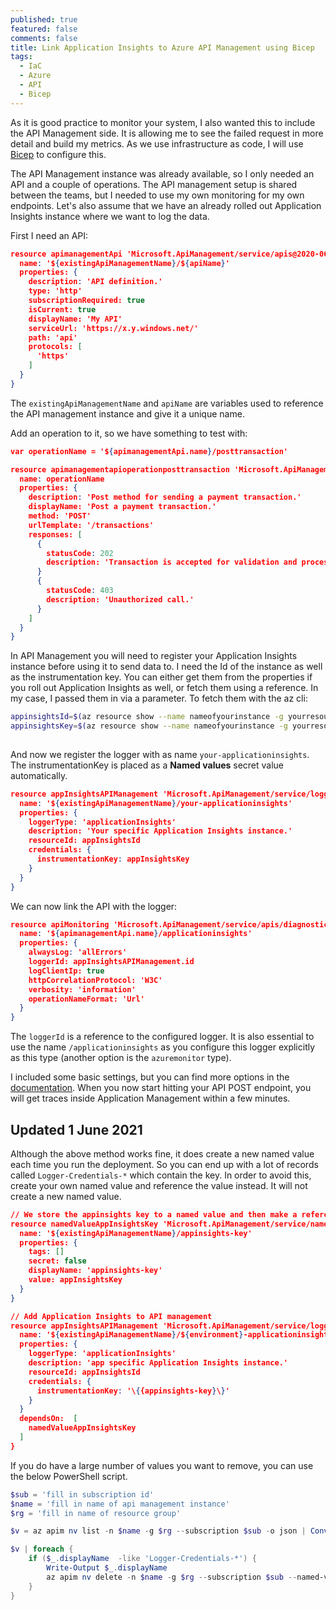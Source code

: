 ```yaml
---
published: true
featured: false
comments: false
title: Link Application Insights to Azure API Management using Bicep
tags:
  - IaC
  - Azure
  - API
  - Bicep
---
```

As it is good practice to monitor your system, I also wanted this to include the API Management side. It is allowing me to see the failed request in more detail and build my metrics. As we use infrastructure as code, I will use [Bicep](https://github.com/Azure/bicep) to configure this.

The API Management instance was already available, so I only needed an API and a couple of operations. The API management setup is shared between the teams, but I needed to use my own monitoring for my own endpoints. Let's also assume that we have an already rolled out Application Insights instance where we want to log the data.

First I need an API:

```json
resource apimanagementApi 'Microsoft.ApiManagement/service/apis@2020-06-01-preview' = {
  name: '${existingApiManagementName}/${apiName}'
  properties: {
    description: 'API definition.'
    type: 'http'   
    subscriptionRequired: true
    isCurrent: true
    displayName: 'My API'
    serviceUrl: 'https://x.y.windows.net/'
    path: 'api'
    protocols: [
      'https'
    ]
  }
}
```

The `existingApiManagementName` and `apiName` are variables used to reference the API management instance and give it a unique name.

Add an operation to it, so we have something to test with:

```json
var operationName = '${apimanagementApi.name}/posttransaction'

resource apimanagementapioperationposttransaction 'Microsoft.ApiManagement/service/apis/operations@2020-06-01-preview' = {
  name: operationName
  properties: {
    description: 'Post method for sending a payment transaction.'
    displayName: 'Post a payment transaction.'
    method: 'POST' 
    urlTemplate: '/transactions'
    responses: [
      {
        statusCode: 202
        description: 'Transaction is accepted for validation and processing.'
      }
      {
        statusCode: 403
        description: 'Unauthorized call.'
      }
    ]
  }
}
```

In API Management you will need to register your Application Insights instance before using it to send data to. I need the Id of the instance as well as the instrumentation key. You can either get them from the properties if you roll out Application Insights as well, or fetch them using a reference. In my case, I passed them in via a parameter. To fetch them with the az cli:

```bash
appinsightsId=$(az resource show --name nameofyourinstance -g yourresourcegroup --resource-type 'microsoft.insights/components' -o tsv --query id)
appinsightsKey=$(az resource show --name nameofyourinstance -g yourresourcegroup --resource-type 'microsoft.insights/components' -o tsv --query properties.InstrumentationKey)
       
```

And now we register the logger with as name `your-applicationinsights`. The instrumentationKey is placed as a **Named values** secret value automatically.

```json
resource appInsightsAPIManagement 'Microsoft.ApiManagement/service/loggers@2020-06-01-preview' = {
  name: '${existingApiManagementName}/your-applicationinsights'
  properties: {
    loggerType: 'applicationInsights'
    description: 'Your specific Application Insights instance.'
    resourceId: appInsightsId
    credentials: {
      instrumentationKey: appInsightsKey
    }
  }
}
```

We can now link the API with the logger:

```json
resource apiMonitoring 'Microsoft.ApiManagement/service/apis/diagnostics@2020-06-01-preview' = {
  name: '${apimanagementApi.name}/applicationinsights'
  properties: {
    alwaysLog: 'allErrors'
    loggerId: appInsightsAPIManagement.id  
    logClientIp: true
    httpCorrelationProtocol: 'W3C'
    verbosity: 'information'
    operationNameFormat: 'Url'
  }
}
```

The `loggerId` is a reference to the configured logger. It is also essential to use the name `/applicationinsights` as you configure this logger explicitly as this type (another option is the `azuremonitor` type).

I included some basic settings, but you can find more options in the [documentation](https://docs.microsoft.com/en-us/azure/templates/microsoft.apimanagement/2019-01-01/service/apis/diagnostics?tabs=bicep).
When you now start hitting your API POST endpoint, you will get traces inside Application Management within a few minutes.

## Updated 1 June 2021

Although the above method works fine, it does create a new named value each time you run the deployment. So you can end up with a lot of records called `Logger-Credentials-*` which contain the key. In order to avoid this, create your own named value and reference the value instead. It will not create a new named value.

```json
// We store the appinsights key to a named value and then make a reference to it
resource namedValueAppInsightsKey 'Microsoft.ApiManagement/service/namedValues@2020-06-01-preview' = {
  name: '${existingApiManagementName}/appinsights-key'
  properties: {
    tags: []
    secret: false
    displayName: 'appinsights-key'
    value: appInsightsKey
  }
}

// Add Application Insights to API management
resource appInsightsAPIManagement 'Microsoft.ApiManagement/service/loggers@2020-06-01-preview' = {
  name: '${existingApiManagementName}/${environment}-applicationinsights'
  properties: {
    loggerType: 'applicationInsights'
    description: 'app specific Application Insights instance.'
    resourceId: appInsightsId
    credentials: {
      instrumentationKey: '\{{appinsights-key}\}'
    }
  }
  dependsOn:  [
    namedValueAppInsightsKey
  ]
}
```

If you do have a large number of values you want to remove, you can use the below PowerShell script.

```powershell
$sub = 'fill in subscription id'
$name = 'fill in name of api management instance'
$rg = 'fill in name of resource group'

$v = az apim nv list -n $name -g $rg --subscription $sub -o json | ConvertFrom-Json 

$v | foreach { 
    if ($_.displayName  -like 'Logger-Credentials-*') {
        Write-Output $_.displayName
        az apim nv delete -n $name -g $rg --subscription $sub --named-value-id $_.name -y
    }
}
```
